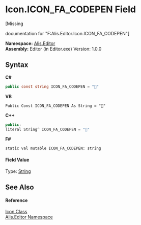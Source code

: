 # Icon.ICON_FA_CODEPEN Field
 

\[Missing <summary> documentation for "F:Alis.Editor.Icon.ICON_FA_CODEPEN"\]

**Namespace:**&nbsp;<a href="b150ade4-39de-a232-5f06-d3cdc1b2c538">Alis.Editor</a><br />**Assembly:**&nbsp;Editor (in Editor.exe) Version: 1.0.0

## Syntax

**C#**<br />
``` C#
public const string ICON_FA_CODEPEN = ""
```

**VB**<br />
``` VB
Public Const ICON_FA_CODEPEN As String = ""
```

**C++**<br />
``` C++
public:
literal String^ ICON_FA_CODEPEN = ""
```

**F#**<br />
``` F#
static val mutable ICON_FA_CODEPEN: string
```


#### Field Value
Type: <a href="https://docs.microsoft.com/dotnet/api/system.string" target="_blank">String</a>

## See Also


#### Reference
<a href="cc0f883c-67f8-f772-c6d7-a60b129f22a7">Icon Class</a><br /><a href="b150ade4-39de-a232-5f06-d3cdc1b2c538">Alis.Editor Namespace</a><br />